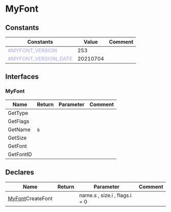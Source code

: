 
# MyFont

## Constants

|Constants|Value|Comment|
| --- | --- | --- |
|<span style="color:#AAAAFF">\#MYFONT\_VERSION</span>| 253||
|<span style="color:#AAAAFF">\#MYFONT\_VERSION\_DATE</span>| 20210704||


## Interfaces


### MyFont
|Name|Return|Parameter|Comment|
| --- | --- | --- | --- |
|GetType||||
|GetFlags||||
|GetName|s|||
|GetSize||||
|GetFont||||
|GetFontID||||


## Declares

|Name|Return|Parameter|Comment|
| --- | --- | --- | --- |
|[MyFont](#MyFont)CreateFont||name.s , size.i , flags.i = 0||


